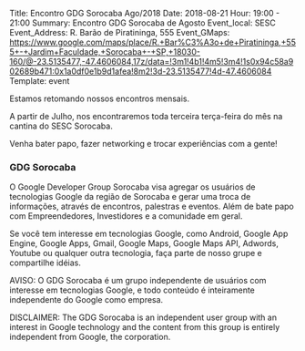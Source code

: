 Title: Encontro GDG Sorocaba Ago/2018
Date: 2018-08-21
Hour: 19:00 - 21:00
Summary: Encontro GDG Sorocaba de Agosto
Event_local: SESC
Event_Address: R. Barão de Piratininga, 555
Event_GMaps: https://www.google.com/maps/place/R.+Bar%C3%A3o+de+Piratininga,+555+-+Jardim+Faculdade,+Sorocaba+-+SP,+18030-160/@-23.5135477,-47.4606084,17z/data=!3m1!4b1!4m5!3m4!1s0x94c58a902689b471:0x1a0df0e1b9d1afea!8m2!3d-23.5135477!4d-47.4606084
Template: event

Estamos retomando nossos encontros mensais.

A partir de Julho, nos encontraremos toda terceira terça-feira do mês na
cantina do SESC Sorocaba.

Venha bater papo, fazer networking e trocar experiências com a gente!

### GDG Sorocaba
O Google Developer Group Sorocaba visa agregar os usuários de tecnologias
Google da região de Sorocaba e gerar uma troca de informações, através de
encontros, palestras e eventos. Além de bate papo com Empreendedores,
Investidores e a comunidade em geral.

Se você tem interesse em tecnologias Google, como Android, Google App Engine,
Google Apps, Gmail, Google Maps, Google Maps API, Adwords, Youtube ou qualquer
outra tecnologia, faça parte de nosso grupe e compartilhe idéias.

AVISO: O GDG Sorocaba é um grupo independente de usuários com interesse em
tecnologias Google, e todo conteúdo é inteiramente independente do Google como
empresa.

DISCLAIMER: The GDG Sorocaba is an independent user group with an interest in
Google technology and the content from this group is entirely independent from
Google, the corporation.

